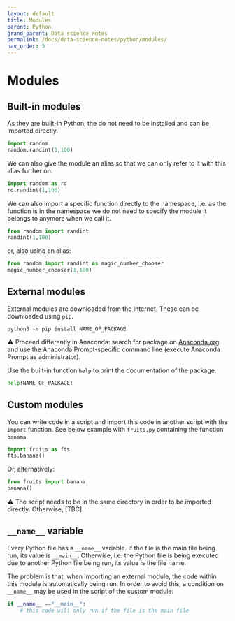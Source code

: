 ```yaml
---
layout: default
title: Modules
parent: Python
grand_parent: Data science notes
permalink: /docs/data-science-notes/python/modules/
nav_order: 5
---
```


# Modules

## Built-in modules

As they are built-in Python, the do not need to be installed and can be imported directly. 

```python
import random
random.randint(1,100)
```

We can also give the module an alias so that we can only refer to it with this alias further on.

```python
import random as rd
rd.randint(1,100)
```

We can also import a specific function directly to the namespace, i.e. as the function is in the namespace we do not need to specify the module it belongs to anymore when we call it.

```python
from random import randint
randint(1,100)
```

or, also using an alias:

```python
from random import randint as magic_number_chooser
magic_number_chooser(1,100)
```

## External modules

External modules are downloaded from the Internet. These can be downloaded using `pip`.

```shell
python3 -m pip install NAME_OF_PACKAGE
```

:warning: Proceed differently in Anaconda: search for package on [Anaconda.org](www.anaconda.org) and use the Anaconda Prompt-specific command line (execute Anaconda Prompt as administrator).

Use the built-in function `help` to print the documentation of the package.

```python
help(NAME_OF_PACKAGE)
```

## Custom modules

You can write code in a script and import this code in another script with the `import` function. See below example with `fruits.py` containing the function `banama`.

```python
import fruits as fts
fts.banana()
```

Or, alternatively: 

```python
from fruits import banana
banana()
```

:warning: The script needs to be in the same directory in order to be imported directly. Otherwise, [TBC].

## `__name__` variable

Every Python file has a `__name__` variable. If the file is the main file being run, its value is `__main__`. Otherwise, i.e. the Python file is being executed due to another Python file being run, its value is the file name.

The problem is that, when importing an external module, the code within this module is automatically being run. In order to avoid this, a condition on `__name__` may be used in the script of the custom module:

```python
if __name__ =="__main__":
    # this code will only run if the file is the main file
```


